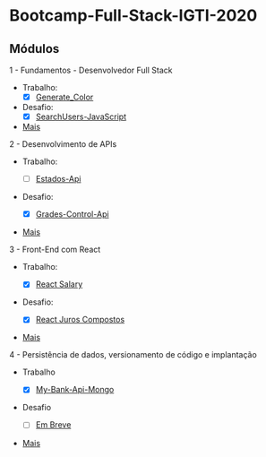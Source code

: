 # Bootcamp-Full-Stack-IGTI-2020

## Módulos
1 - Fundamentos - Desenvolvedor Full Stack
   - Trabalho:   
      - [x] [Generate_Color](https://github.com/thiagorcode/Generate_Color "Generate_Color")
   - Desafio:
      - [x] [SearchUsers-JavaScript](https://github.com/thiagorcode/SearchUsers-JavaScript "SearchUsers-JavaScript")

- [Mais](https://github.com/thiagorcode/Bootcamp-Full-Stack-IGTI/tree/master/Módulo-1 "Mais")

2 - Desenvolvimento de APIs
- Trabalho:

   - [ ] [Estados-Api](https://github.com/thiagorcode/Bootcamp-Full-Stack-IGTI/tree/master/M%C3%B3dulo-2/Estados-Api "Estados-Api")
- Desafio: 

   - [x]   [Grades-Control-Api](https://github.com/thiagorcode/Bootcamp-Full-Stack-IGTI/tree/master/M%C3%B3dulo-2/Desafio-1 "Grades-Control-Api")

 - [Mais](https://github.com/thiagorcode/Bootcamp-Full-Stack-IGTI/tree/master/Módulo-2 "Mais")

3 - Front-End com React

- Trabalho:

   - [x] [React Salary](https://github.com/thiagorcode/Bootcamp-Full-Stack-IGTI/tree/master/Módulo-3 "React Salary")

- Desafio: 
   - [x] [React Juros Compostos](https://github.com/thiagorcode/Bootcamp-Full-Stack-IGTI/tree/master/Módulo-3 "React Juros Compostos")

 - [Mais](https://github.com/thiagorcode/Bootcamp-Full-Stack-IGTI/tree/master/Módulo-3 "Mais")

4 - Persistência de dados, versionamento de código e implantação

   - Trabalho
      - [x] [My-Bank-Api-Mongo](https://github.com/thiagorcode/Bootcamp-Full-Stack-IGTI/tree/master/Módulo-4/my-bank-api-Mongo "My Bank APi Mongo")
   - Desafio
      
      - [ ] [Em Breve](https://github.com/thiagorcode/Bootcamp-Full-Stack-IGTI/tree/master/Módulo-4/my-bank-api-Mongo "Em Breve")

   - [Mais](https://github.com/thiagorcode/Bootcamp-Full-Stack-IGTI/tree/master/Módulo-4 "Mais")
